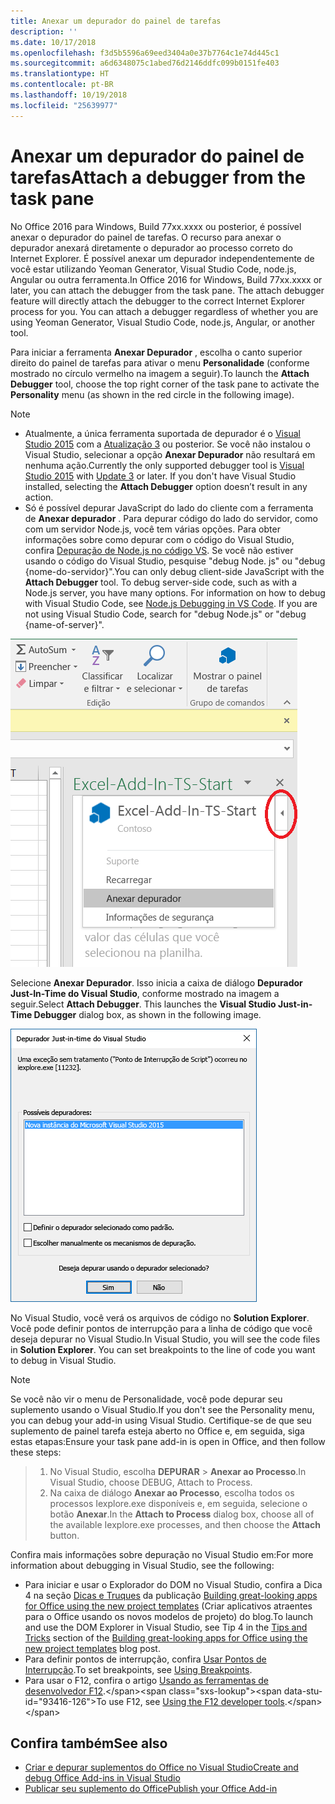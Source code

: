 ```yaml
---
title: Anexar um depurador do painel de tarefas
description: ''
ms.date: 10/17/2018
ms.openlocfilehash: f3d5b5596a69eed3404a0e37b7764c1e74d445c1
ms.sourcegitcommit: a6d6348075c1abed76d2146ddfc099b0151fe403
ms.translationtype: HT
ms.contentlocale: pt-BR
ms.lasthandoff: 10/19/2018
ms.locfileid: "25639977"
---
```

# <a name="attach-a-debugger-from-the-task-pane"></a><span data-ttu-id="93416-102">Anexar um depurador do painel de tarefas</span><span class="sxs-lookup"><span data-stu-id="93416-102">Attach a debugger from the task pane</span></span>

<span data-ttu-id="93416-p101">No Office 2016 para Windows, Build 77xx.xxxx ou posterior, é possível anexar o depurador do painel de tarefas. O recurso para anexar o depurador anexará diretamente o depurador ao processo correto do Internet Explorer. É possível anexar um depurador independentemente de você estar utilizando Yeoman Generator, Visual Studio Code, node.js, Angular ou outra ferramenta.</span><span class="sxs-lookup"><span data-stu-id="93416-p101">In Office 2016 for Windows, Build 77xx.xxxx or later, you can attach the debugger from the task pane. The attach debugger feature will directly attach the debugger to the correct Internet Explorer process for you. You can attach a debugger regardless of whether you are using Yeoman Generator, Visual Studio Code, node.js, Angular, or another tool.</span></span> 

<span data-ttu-id="93416-106">Para iniciar a ferramenta **Anexar Depurador** , escolha o canto superior direito do painel de tarefas para ativar o menu **Personalidade** (conforme mostrado no círculo vermelho na imagem a seguir).</span><span class="sxs-lookup"><span data-stu-id="93416-106">To launch the **Attach Debugger** tool, choose the top right corner of the task pane to activate the **Personality** menu (as shown in the red circle in the following image).</span></span>   

> [!NOTE]
> - <span data-ttu-id="93416-p102">Atualmente, a única ferramenta suportada de depurador é o [Visual Studio 2015](https://www.visualstudio.com/downloads/) com a [Atualização 3](https://msdn.microsoft.com/library/mt752379.aspx) ou posterior. Se você não instalou o Visual Studio, selecionar a opção **Anexar Depurador** não resultará em nenhuma ação.</span><span class="sxs-lookup"><span data-stu-id="93416-p102">Currently the only supported debugger tool is [Visual Studio 2015](https://www.visualstudio.com/downloads/) with [Update 3](https://msdn.microsoft.com/library/mt752379.aspx) or later. If you don't have Visual Studio installed, selecting the **Attach Debugger** option doesn’t result in any action.</span></span>   
> - <span data-ttu-id="93416-p103">Só é possível depurar JavaScript do lado do cliente com a ferramenta de **Anexar depurador** . Para depurar código do lado do servidor, como com um servidor Node.js, você tem várias opções. Para obter informações sobre como depurar com o código do Visual Studio, confira [Depuração de Node.js no código VS](https://code.visualstudio.com/docs/nodejs/nodejs-debugging). Se você não estiver usando o código do Visual Studio, pesquise "debug Node. js" ou "debug {nome-do-servidor}".</span><span class="sxs-lookup"><span data-stu-id="93416-p103">You can only debug client-side JavaScript with the **Attach Debugger** tool. To debug server-side code, such as with a Node.js server, you have many options. For information on how to debug with Visual Studio Code, see [Node.js Debugging in VS Code](https://code.visualstudio.com/docs/nodejs/nodejs-debugging). If you are not using Visual Studio Code, search for "debug Node.js" or "debug {name-of-server}".</span></span>

![Captura de tela do menu Anexar Depurador](../images/attach-debugger.png)

<span data-ttu-id="93416-p104">Selecione **Anexar Depurador**. Isso inicia a caixa de diálogo **Depurador Just-In-Time do Visual Studio**, conforme mostrado na imagem a seguir.</span><span class="sxs-lookup"><span data-stu-id="93416-p104">Select **Attach Debugger**. This launches the **Visual Studio Just-in-Time Debugger** dialog box, as shown in the following image.</span></span> 

![Captura de tela da caixa de diálogo Depurador JIT do Visual Studio](../images/visual-studio-debugger.png)

<span data-ttu-id="93416-p105">No Visual Studio, você verá os arquivos de código no **Solution Explorer**.   Você pode definir pontos de interrupção para a linha de código que você deseja depurar no Visual Studio.</span><span class="sxs-lookup"><span data-stu-id="93416-p105">In Visual Studio, you will see the code files in **Solution Explorer**.   You can set breakpoints to the line of code you want to debug in Visual Studio.</span></span>

> [!NOTE]
> <span data-ttu-id="93416-119">Se você não vir o menu de Personalidade, você pode depurar seu suplemento usando o Visual Studio.</span><span class="sxs-lookup"><span data-stu-id="93416-119">If you don't see the Personality menu, you can debug your add-in using Visual Studio.</span></span> <span data-ttu-id="93416-120">Certifique-se de que seu suplemento de painel tarefa esteja aberto no Office e, em seguida, siga estas etapas:</span><span class="sxs-lookup"><span data-stu-id="93416-120">Ensure your task pane add-in is open in Office, and then follow these steps:</span></span>

> 1. <span data-ttu-id="93416-121">No Visual Studio, escolha **DEPURAR** > **Anexar ao Processo**.</span><span class="sxs-lookup"><span data-stu-id="93416-121">In Visual Studio, choose  DEBUG,  Attach to Process.</span></span>
> 2. <span data-ttu-id="93416-122">Na caixa de diálogo **Anexar ao Processo**, escolha todos os processos Iexplore.exe disponíveis e, em seguida, selecione o botão **Anexar**.</span><span class="sxs-lookup"><span data-stu-id="93416-122">In the  **Attach to Process** dialog box, choose all of the available Iexplore.exe processes, and then choose the **Attach** button.</span></span>

<span data-ttu-id="93416-123">Confira mais informações sobre depuração no Visual Studio em:</span><span class="sxs-lookup"><span data-stu-id="93416-123">For more information about debugging in Visual Studio, see the following:</span></span>

-   <span data-ttu-id="93416-124">Para iniciar e usar o Explorador do DOM no Visual Studio, confira a Dica 4 na seção [Dicas e Truques](https://blogs.msdn.microsoft.com/officeapps/2013/04/16/building-great-looking-apps-for-office-using-the-new-project-templates/#tips_tricks) da publicação [Building great-looking apps for Office using the new project templates](https://blogs.msdn.microsoft.com/officeapps/2013/04/16/building-great-looking-apps-for-office-using-the-new-project-templates) (Criar aplicativos atraentes para o Office usando os novos modelos de projeto) do blog.</span><span class="sxs-lookup"><span data-stu-id="93416-124">To launch and use the DOM Explorer in Visual Studio, see Tip 4 in the [Tips and Tricks](https://blogs.msdn.microsoft.com/officeapps/2013/04/16/building-great-looking-apps-for-office-using-the-new-project-templates/#tips_tricks) section of the [Building great-looking apps for Office using the new project templates](https://blogs.msdn.microsoft.com/officeapps/2013/04/16/building-great-looking-apps-for-office-using-the-new-project-templates) blog post.</span></span>
-   <span data-ttu-id="93416-125">Para definir pontos de interrupção, confira [Usar Pontos de Interrupção](https://docs.microsoft.com/visualstudio/debugger/using-breakpoints?view=vs-2015).</span><span class="sxs-lookup"><span data-stu-id="93416-125">To set breakpoints, see [Using Breakpoints](https://docs.microsoft.com/visualstudio/debugger/using-breakpoints?view=vs-2015).</span></span>
-   <span data-ttu-id="93416-126">Para usar o F12, confira o artigo [Usando as ferramentas de desenvolvedor F12](https://docs.microsoft.com/previous-versions/windows/internet-explorer/ie-developer/samples/bg182326(v=vs.85)).</span><span class="sxs-lookup"><span data-stu-id="93416-126">To use F12, see [Using the F12 developer tools](https://docs.microsoft.com/previous-versions/windows/internet-explorer/ie-developer/samples/bg182326(v=vs.85)).</span></span>

## <a name="see-also"></a><span data-ttu-id="93416-127">Confira também</span><span class="sxs-lookup"><span data-stu-id="93416-127">See also</span></span>

- [<span data-ttu-id="93416-128">Criar e depurar suplementos do Office no Visual Studio</span><span class="sxs-lookup"><span data-stu-id="93416-128">Create and debug Office Add-ins in Visual Studio</span></span>](../develop/create-and-debug-office-add-ins-in-visual-studio.md)
- [<span data-ttu-id="93416-129">Publicar seu suplemento do Office</span><span class="sxs-lookup"><span data-stu-id="93416-129">Publish your Office Add-in</span></span>](../publish/publish.md)
